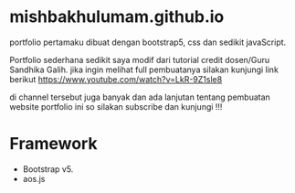 # mishbakhulumam.github.io
portfolio pertamaku dibuat dengan bootstrap5, css dan sedikit javaScript.

Portfolio sederhana sedikit saya modif dari tutorial credit dosen/Guru Sandhika Galih. 
jika ingin melihat full pembuatanya silakan kunjungi link berikut https://www.youtube.com/watch?v=LkR-9Z1sle8

di channel tersebut juga banyak dan ada lanjutan tentang pembuatan website portfolio ini so silakan subscribe dan kunjungi !!!

# Framework 
- Bootstrap v5.
- aos.js

